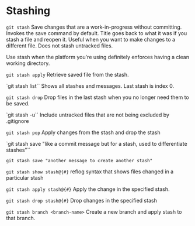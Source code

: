 # Stashing

`git stash`
Save changes that are a work-in-progress without committing. Invokes the save command by default. Title goes back to what it was if you stash a file and reopen it. Useful when you want to make changes to a different file. Does not stash untracked files.

Use stash when the platform you're using definitely enforces having a clean working directory.

`git stash apply`
Retrieve saved file from the stash.

`git stash list``
Shows all stashes and messages. Last stash is index 0.

`git stash drop`
Drop files in the last stash when you no longer need them to be saved.

`git stash -u``
Include untracked files that are not being excluded by .gitignore

`git stash pop`
Apply changes from the stash and drop the stash

`git stash save "like a commit message but for a stash, used to differentiate stashes"``

`git stash save "another message to create another stash"`

`git stash show stash@{#}`
reflog syntax that shows files changed in a particular stash

`git stash apply stash@{#}`
Apply the change in the specified stash.

`git stash drop stash@{#}`
Drop changes in the specified stash

`git stash branch <branch-name>`
Create a new branch and apply stash to that branch.
